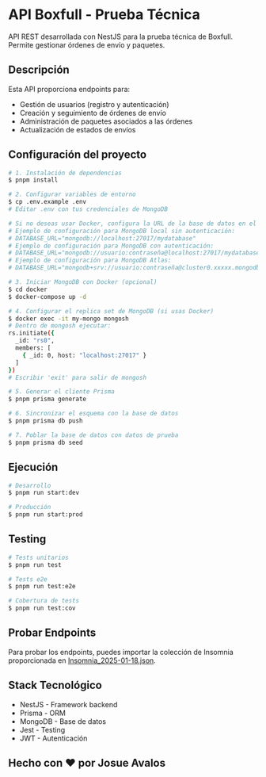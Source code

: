 # API Boxfull - Prueba Técnica

API REST desarrollada con NestJS para la prueba técnica de Boxfull. Permite gestionar órdenes de envío y paquetes.

## Descripción

Esta API proporciona endpoints para:
- Gestión de usuarios (registro y autenticación)
- Creación y seguimiento de órdenes de envío 
- Administración de paquetes asociados a las órdenes
- Actualización de estados de envíos

## Configuración del proyecto

```bash
# 1. Instalación de dependencias
$ pnpm install

# 2. Configurar variables de entorno
$ cp .env.example .env
# Editar .env con tus credenciales de MongoDB

# Si no deseas usar Docker, configura la URL de la base de datos en el archivo .env:
# Ejemplo de configuración para MongoDB local sin autenticación:
# DATABASE_URL="mongodb://localhost:27017/mydatabase"
# Ejemplo de configuración para MongoDB con autenticación:
# DATABASE_URL="mongodb://usuario:contraseña@localhost:27017/mydatabase"
# Ejemplo de configuración para MongoDB Atlas:
# DATABASE_URL="mongodb+srv://usuario:contraseña@cluster0.xxxxx.mongodb.net/mydatabase"

# 3. Iniciar MongoDB con Docker (opcional)
$ cd docker
$ docker-compose up -d

# 4. Configurar el replica set de MongoDB (si usas Docker)
$ docker exec -it my-mongo mongosh
# Dentro de mongosh ejecutar:
rs.initiate({
  _id: "rs0",
  members: [
    { _id: 0, host: "localhost:27017" }
  ]
})
# Escribir 'exit' para salir de mongosh

# 5. Generar el cliente Prisma
$ pnpm prisma generate

# 6. Sincronizar el esquema con la base de datos
$ pnpm prisma db push

# 7. Poblar la base de datos con datos de prueba
$ pnpm prisma db seed
```

## Ejecución

```bash
# Desarrollo
$ pnpm run start:dev

# Producción
$ pnpm run start:prod
```

## Testing

```bash 
# Tests unitarios
$ pnpm run test

# Tests e2e
$ pnpm run test:e2e

# Cobertura de tests
$ pnpm run test:cov
```

## Probar Endpoints

Para probar los endpoints, puedes importar la colección de Insomnia proporcionada en [Insomnia_2025-01-18.json](Insomnia_2025-01-18.json).

## Stack Tecnológico

- NestJS - Framework backend
- Prisma - ORM
- MongoDB - Base de datos
- Jest - Testing
- JWT - Autenticación

## Hecho con ❤️ por Josue Avalos